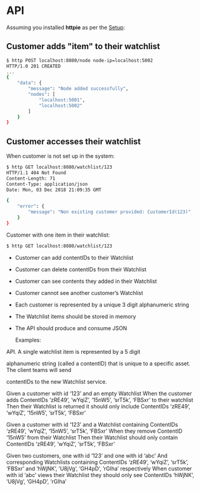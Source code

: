 # API

Assuming you installed **httpie** as per the [Setup](setup.md):

## Customer adds "item" to their watchlist

```bash
$ http POST localhost:8080/node node-ip=localhost:5002
HTTP/1.0 201 CREATED
...
{
    "data": {
        "message": "Node added successfully",
        "nodes": [
            "localhost:5001",
            "localhost:5002"
        ]
    }
} 
```



## Customer accesses their watchlist

When customer is not set up in the system:

```bash
$ http GET localhost:8080/watchlist/123
HTTP/1.1 404 Not Found
Content-Length: 71
Content-Type: application/json
Date: Mon, 03 Dec 2018 21:09:35 GMT

{
    "error": {
        "message": "Non existing customer provided: CustomerId(123)"
    }
}
```

Customer with one item in their watchlist:

```bash
$ http GET localhost:8080/watchlist/123
```







- Customer can add contentIDs to their Watchlist 

- Customer can delete contentIDs from their Watchlist 

- Customer can see contents they added in their Watchlist 

- Customer cannot see another customer’s Watchlist 

- Each customer is represented by a unique 3 digit alphanumeric string 

- The Watchlist items should be stored in memory 

- The API should produce and consume JSON 

  Examples: 

API. A single watchlist item is represented by a 5 digit 

alphanumeric string (called a contentID) that is unique to a specific asset. The client teams will send 

contentIDs to the new Watchlist service. 

Given a customer with id ‘123’ and an empty Watchlist
 When the customer adds ContentIDs ‘zRE49’, ‘wYqiZ’, ‘15nW5’, ‘srT5k’, ‘FBSxr’ to their watchlist Then their Watchlist is returned it should only include ContentIDs ‘zRE49’, ‘wYqiZ’, ‘15nW5’, ‘srT5k’, ‘FBSxr’ 

Given a customer with id ‘123’ and a Watchlist containing ContentIDs ‘zRE49’, ‘wYqiZ’, ‘15nW5’, ‘srT5k’, ‘FBSxr’
 When they remove ContentID ‘15nW5’ from their Watchlist
 Then their Watchlist should only contain ContentIDs ‘zRE49’, ‘wYqiZ’, ‘srT5k’, ‘FBSxr’ 

Given two customers, one with id ‘123’ and one with id ‘abc’
 And corresponding Watchlists containing ContentIDs ‘zRE49’, ‘wYqiZ’, ‘srT5k’, ‘FBSxr’ and ‘hWjNK’, ’U8jVg’, ‘GH4pD’, ’rGIha’ respectively
 When customer with id ‘abc’ views their Watchlist they should only see ContentIDs ‘hWjNK’, ’U8jVg’, ‘GH4pD’, ’rGIha’ 